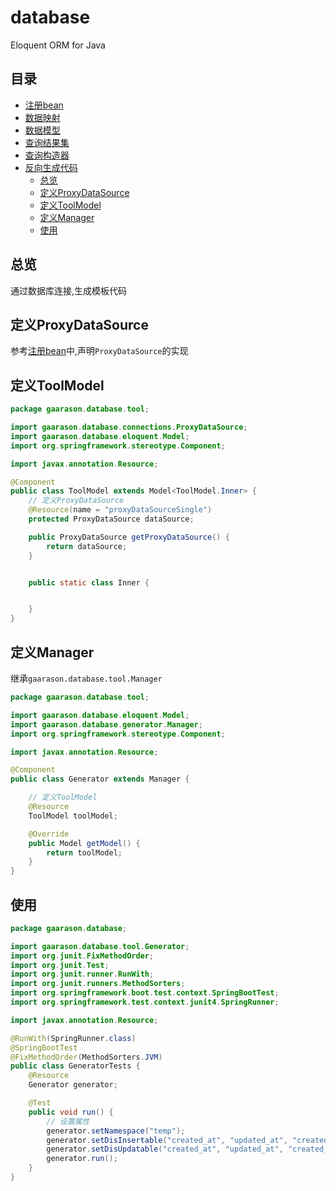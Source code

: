 # database
Eloquent ORM for Java
## 目录
* [注册bean](/document/bean.md)
* [数据映射](/document/mapping.md)
* [数据模型](/document/model.md)
* [查询结果集](/document/record.md)
* [查询构造器](/document/query.md)
* [反向生成代码](/document/generate.md)
    * [总览](#总览)
    * [定义ProxyDataSource](#定义ProxyDataSource)
    * [定义ToolModel](#定义ToolModel)
    * [定义Manager](#定义Manager)
    * [使用](#使用)
## 总览

通过数据库连接,生成模板代码

## 定义ProxyDataSource

参考[注册bean](/document/bean.md)中,声明`ProxyDataSource`的实现

## 定义ToolModel

```java
package gaarason.database.tool;

import gaarason.database.connections.ProxyDataSource;
import gaarason.database.eloquent.Model;
import org.springframework.stereotype.Component;

import javax.annotation.Resource;

@Component
public class ToolModel extends Model<ToolModel.Inner> {
    // 定义ProxyDataSource
    @Resource(name = "proxyDataSourceSingle")
    protected ProxyDataSource dataSource;

    public ProxyDataSource getProxyDataSource() {
        return dataSource;
    }


    public static class Inner {


    }
}
```
## 定义Manager

继承`gaarason.database.tool.Manager`

```java
package gaarason.database.tool;

import gaarason.database.eloquent.Model;
import gaarason.database.generator.Manager;
import org.springframework.stereotype.Component;

import javax.annotation.Resource;

@Component
public class Generator extends Manager {

    // 定义ToolModel
    @Resource
    ToolModel toolModel;

    @Override
    public Model getModel() {
        return toolModel;
    }
}

```
## 使用
```java
package gaarason.database;

import gaarason.database.tool.Generator;
import org.junit.FixMethodOrder;
import org.junit.Test;
import org.junit.runner.RunWith;
import org.junit.runners.MethodSorters;
import org.springframework.boot.test.context.SpringBootTest;
import org.springframework.test.context.junit4.SpringRunner;

import javax.annotation.Resource;

@RunWith(SpringRunner.class)
@SpringBootTest
@FixMethodOrder(MethodSorters.JVM)
public class GeneratorTests {
    @Resource
    Generator generator;

    @Test
    public void run() {
        // 设置属性
        generator.setNamespace("temp");
        generator.setDisInsertable("created_at", "updated_at", "created_on", "updated_on");
        generator.setDisUpdatable("created_at", "updated_at", "created_on", "updated_on");
        generator.run();
    }
}
```

